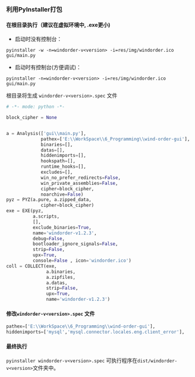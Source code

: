 ### 利用PyInstaller打包
#### 在根目录执行（建议在虚拟环境中, .exe更小)
- 启动时没有控制台：

```
pyinstaller -w -n=windorder-v<version> -i=res/img/windorder.ico gui/main.py
```

- 启动时有控制台(方便调试)：

```
pyinstaller -n=windorder-v<version> -i=res/img/windorder.ico gui/main.py
```

根目录将生成 `windorder-v<version>.spec` 文件
```python
# -*- mode: python -*-

block_cipher = None


a = Analysis(['gui\\main.py'],
             pathex=['E:\\WorkSpace\\6_Programming\\wind-order-gui'],
             binaries=[],
             datas=[],
             hiddenimports=[],
             hookspath=[],
             runtime_hooks=[],
             excludes=[],
             win_no_prefer_redirects=False,
             win_private_assemblies=False,
             cipher=block_cipher,
             noarchive=False)
pyz = PYZ(a.pure, a.zipped_data,
             cipher=block_cipher)
exe = EXE(pyz,
          a.scripts,
          [],
          exclude_binaries=True,
          name='windorder-v1.2.3',
          debug=False,
          bootloader_ignore_signals=False,
          strip=False,
          upx=True,
          console=False , icon='windorder.ico')
coll = COLLECT(exe,
               a.binaries,
               a.zipfiles,
               a.datas,
               strip=False,
               upx=True,
               name='windorder-v1.2.3')

```

#### 修改`windorder-v<version>.spec` 文件
```python
pathex=['E:\\WorkSpace\\6_Programming\\wind-order-gui'],
hiddenimports=['mysql','mysql.connector.locales.eng.client_error'],
```

#### 最终执行
`pyinstaller windorder-v<version>.spec`
可执行程序在`dist/windorder-v<version>`文件夹中。
